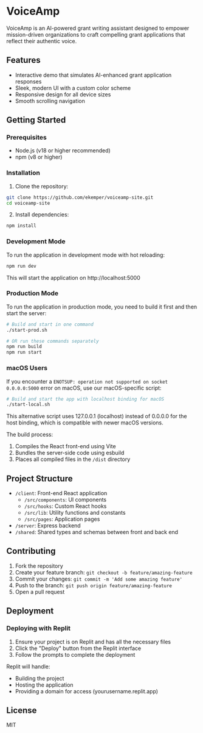 # VoiceAmp

VoiceAmp is an AI-powered grant writing assistant designed to empower mission-driven organizations to craft compelling grant applications that reflect their authentic voice.

## Features

- Interactive demo that simulates AI-enhanced grant application responses
- Sleek, modern UI with a custom color scheme
- Responsive design for all device sizes
- Smooth scrolling navigation

## Getting Started

### Prerequisites

- Node.js (v18 or higher recommended)
- npm (v8 or higher)

### Installation

1. Clone the repository:
```bash
git clone https://github.com/ekemper/voiceamp-site.git
cd voiceamp-site
```

2. Install dependencies:
```bash
npm install
```

### Development Mode

To run the application in development mode with hot reloading:

```bash
npm run dev
```

This will start the application on http://localhost:5000

### Production Mode

To run the application in production mode, you need to build it first and then start the server:

```bash
# Build and start in one command
./start-prod.sh

# OR run these commands separately
npm run build
npm run start
```

### macOS Users

If you encounter a `ENOTSUP: operation not supported on socket 0.0.0.0:5000` error on macOS, use our macOS-specific script:

```bash
# Build and start the app with localhost binding for macOS
./start-local.sh
```

This alternative script uses 127.0.0.1 (localhost) instead of 0.0.0.0 for the host binding, which is compatible with newer macOS versions.

The build process:
1. Compiles the React front-end using Vite
2. Bundles the server-side code using esbuild
3. Places all compiled files in the `/dist` directory

## Project Structure

- `/client`: Front-end React application
  - `/src/components`: UI components
  - `/src/hooks`: Custom React hooks
  - `/src/lib`: Utility functions and constants
  - `/src/pages`: Application pages
- `/server`: Express backend
- `/shared`: Shared types and schemas between front and back end

## Contributing

1. Fork the repository
2. Create your feature branch: `git checkout -b feature/amazing-feature`
3. Commit your changes: `git commit -m 'Add some amazing feature'`
4. Push to the branch: `git push origin feature/amazing-feature`
5. Open a pull request

## Deployment

### Deploying with Replit

1. Ensure your project is on Replit and has all the necessary files
2. Click the "Deploy" button from the Replit interface
3. Follow the prompts to complete the deployment

Replit will handle:
- Building the project
- Hosting the application
- Providing a domain for access (yourusername.replit.app)

## License

MIT